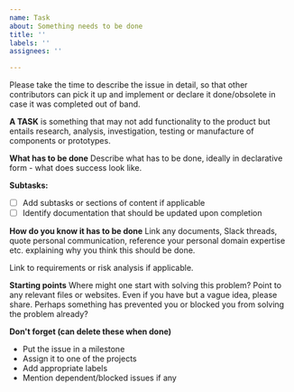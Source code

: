 ```yaml
---
name: Task
about: Something needs to be done
title: ''
labels: ''
assignees: ''

---
```


Please take the time to describe the issue in detail, so that other contributors can pick it up and implement or declare it done/obsolete in case it was completed out of band.

**A TASK** is something that may not add functionality to the product but entails research, analysis, investigation, testing or manufacture of components or prototypes.

**What has to be done**
Describe what has to be done, ideally in declarative form - what does success look like.

**Subtasks:**
* [ ] Add subtasks or sections of content if applicable
* [ ] Identify documentation that should be updated upon completion

**How do you know it has to be done**
Link any documents, Slack threads, quote personal communication, reference your personal domain expertise etc. explaining why you think this should be done.

Link to requirements or risk analysis if applicable.

**Starting points**
Where might one start with solving this problem? Point to any relevant files or websites. Even if you have but a vague idea, please share. Perhaps something has prevented you or blocked you from solving the problem already?

**Don't forget (can delete these when done)**
* Put the issue in a milestone
* Assign it to one of the projects
* Add appropriate labels
* Mention dependent/blocked issues if any
